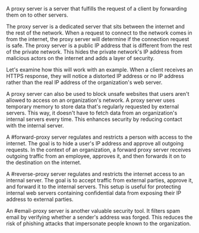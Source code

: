 A proxy server is a server that fulfills the request of a client by forwarding them on to other servers. 

The proxy server is a dedicated server that sits between the internet and the rest of the network. When a request to connect to the network comes in from the internet, the proxy server will determine if the connection request is safe. The proxy server is a public IP address that is different from the rest of the private network. This hides the private network's IP address from malicious actors on the internet and adds a layer of security.

Let's examine how this will work with an example. When a client receives an HTTPS response, they will notice a distorted IP address or no IP address rather than the real IP address of the organization's web server. 

A proxy server can also be used to block unsafe websites that users aren't allowed to access on an organization's network. A proxy server uses temporary memory to store data that's regularly requested by external servers. This way, it doesn't have to fetch data from an organization's internal servers every time. This enhances security by reducing contact with the internal server.

A #forward-proxy server regulates and restricts a person with access to the internet. The goal is to hide a user's IP address and approve all outgoing requests. In the context of an organization, a forward proxy server receives outgoing traffic from an employee, approves it, and then forwards it on to the destination on the internet.

A #reverse-proxy server regulates and restricts the internet access to an internal server. The goal is to accept traffic from external parties, approve it, and forward it to the internal servers. This setup is useful for protecting internal web servers containing confidential data from exposing their IP address to external parties. 

An #email-proxy server is another valuable security tool. It filters spam email by verifying whether a sender's address was forged. This reduces the risk of phishing attacks that impersonate people known to the organization.